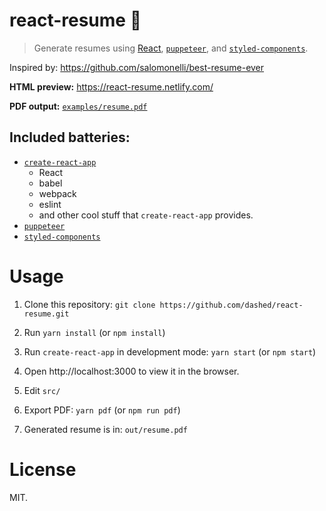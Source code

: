 react-resume 📄
==============

> Generate resumes using [React](https://github.com/facebook/react), [`puppeteer`](https://github.com/GoogleChrome/puppeteer), and [`styled-components`](https://github.com/styled-components/styled-components).

Inspired by: https://github.com/salomonelli/best-resume-ever

**HTML preview:** https://react-resume.netlify.com/

**PDF output:** [`examples/resume.pdf`](examples/resume.pdf)

## Included batteries:

- [`create-react-app`](https://github.com/facebookincubator/create-react-app)
    + React
    + babel
    + webpack
    + eslint
    + and other cool stuff that `create-react-app` provides.
- [`puppeteer`](https://github.com/GoogleChrome/puppeteer)
- [`styled-components`](https://github.com/styled-components/styled-components)

Usage
=====

1. Clone this repository: `git clone https://github.com/dashed/react-resume.git`

2. Run `yarn install` (or `npm install`)

3. Run `create-react-app` in development mode: `yarn start` (or `npm start`)

4. Open http://localhost:3000 to view it in the browser.

5. Edit `src/`

6. Export PDF: `yarn pdf` (or `npm run pdf`)

7. Generated resume is in: `out/resume.pdf`

License
=======

MIT.
